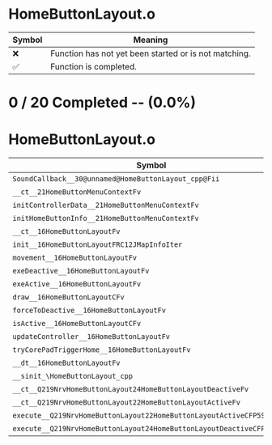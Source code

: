 # HomeButtonLayout.o
| Symbol | Meaning 
| ------------- | ------------- 
| :x: | Function has not yet been started or is not matching. 
| :white_check_mark: | Function is completed. 


# 0 / 20 Completed -- (0.0%)
# HomeButtonLayout.o
| Symbol | Decompiled? |
| ------------- | ------------- |
| `SoundCallback__30@unnamed@HomeButtonLayout_cpp@Fii` | :x: |
| `__ct__21HomeButtonMenuContextFv` | :x: |
| `initControllerData__21HomeButtonMenuContextFv` | :x: |
| `initHomeButtonInfo__21HomeButtonMenuContextFv` | :x: |
| `__ct__16HomeButtonLayoutFv` | :x: |
| `init__16HomeButtonLayoutFRC12JMapInfoIter` | :x: |
| `movement__16HomeButtonLayoutFv` | :x: |
| `exeDeactive__16HomeButtonLayoutFv` | :x: |
| `exeActive__16HomeButtonLayoutFv` | :x: |
| `draw__16HomeButtonLayoutCFv` | :x: |
| `forceToDeactive__16HomeButtonLayoutFv` | :x: |
| `isActive__16HomeButtonLayoutCFv` | :x: |
| `updateController__16HomeButtonLayoutFv` | :x: |
| `tryCorePadTriggerHome__16HomeButtonLayoutFv` | :x: |
| `__dt__16HomeButtonLayoutFv` | :x: |
| `__sinit_\HomeButtonLayout_cpp` | :x: |
| `__ct__Q219NrvHomeButtonLayout24HomeButtonLayoutDeactiveFv` | :x: |
| `__ct__Q219NrvHomeButtonLayout22HomeButtonLayoutActiveFv` | :x: |
| `execute__Q219NrvHomeButtonLayout22HomeButtonLayoutActiveCFP5Spine` | :x: |
| `execute__Q219NrvHomeButtonLayout24HomeButtonLayoutDeactiveCFP5Spine` | :x: |
